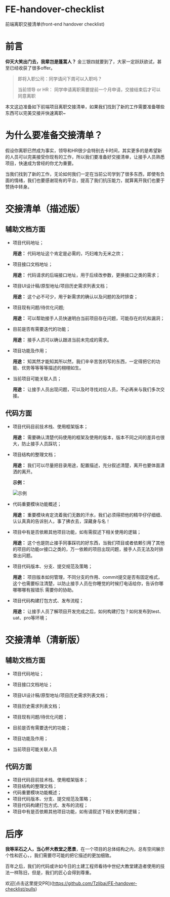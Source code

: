 # FE-handover-checklist
前端离职交接清单(front-end  handover checklist)

# 前言

**仰天大笑出门去，我辈岂是蓬蒿人？** 金三银四就要到了，大家一定跃跃欲试，甚至已经收获了很多offer。

> 即将入职公司：同学请问下周可以入职吗？
>
> 当前领导 or HR： 同学申请离职需要提前一个月申请，交接结束后才可以同意离职



本文这边准备如下前端项目离职交接清单，如果我们找到了新的工作需要准备哪些东西可以完美交接并快速离职~



# 为什么要准备交接清单？

假设你离职已然成为事实，领导和HR很少会特别去卡时间，其实更多的是希望新的人员可以完美接受你现有的工作，所以我们要准备好交接清单，让接手人员熟悉项目，快速成为曾经的你尤为重要。

当我们找到了新的工作，无论如何我们一定在当前公司学到了很多东西，即使有负面的情绪，我们也要感谢现有的平台，提高了我们抗压能力，就算离开我们也要于赞扬中转身。



# 交接清单（描述版）

## 辅助文档方面

+ 项目代码地址；

  **用途：** 代码地址这个肯定是必需的，巧妇难为无米之炊；

+ 项目接口文档地址；

  **用途：** 代码请求的后端接口地址，用于后续改参数，更换接口之类的需求；

+ 项目UI设计稿/原型地址/项目历史需求列表文档；

  **用途：** 这个必不可少，用于新需求的确认以及问题的及时排查；

+ 项目现有问题/待优化问题;

  **用途：** 可以帮助接手人员快速明白当前项目存在问题，可能存在的坑和漏洞；

+ 目前是否有需要迭代的功能；

  **用途：** 接手人员可以确认跟进当前未完成的需求。

+ 项目功能及作用；

  **用途：** 知其然才能知其所以然，我们辛辛苦苦的写的东西，一定得把它的功能、优势等等等等描述的栩栩如生。

+ 当前项目可能关联人员；

  **用途：** 让接手人员出现问题，可以及时寻找对应人员，不必再来与我们多次交接。



## 代码方面

+ 项目代码目前技术栈、使用框架版本；

  **用途：** 需要确认清楚代码使用的框架及使用的版本，版本不同之间的差异也很大，防止接手人员踩坑；

+ 项目结构的整理文档；

  **用途：** 我们可以尽量把目录用途，配置描述，充分叙述清楚，离开也要体面潇洒的离开。

  **示例：**

  ![示例](https://imgconvert.csdnimg.cn/aHR0cDovL3d3dy51bWwub3JnLmNuL0FKQVgvaW1hZ2VzLzIwMTgxMjEwMzEucG5n)

+ 代码重要模块功能概述；

  **用途：** 重要模块肯定流着我们无数的汗水，我们必须得把他的精华仔仔细细、认认真真的告诉别人，事了拂衣去，深藏身与名！

+ 项目中有是否依赖其他项目功能，如有需叙述下相关使用的逻辑；

  **用途：** 这个也是防止接手同事踩坑的好东西，当我们项目或者依赖引用了其他的项目的功能or接口之类的，万一依赖的项目出现问题，接手人员无法及时排查出问题。

+ 项目代码版本、分支、提交规范及策略；

  **用途：** 项目版本如何管理，不同分支的作用、commit提交是否有固定格式，这个也需要标注清楚，以防止接手人员在你睡觉的时候打电话给你，告诉你哪哪哪哪有报错乐 需要你的协助。

+ 项目代码构建打包方式、发布流程；

  **用途：** 让接手人员了解项目开发完成之后，如何构建打包？如何发布到test、uat、pro等环境；

  

# 交接清单（清新版）

## 辅助文档方面

+ 项目代码地址；

+ 项目接口文档地址；

+ 项目UI设计稿/原型地址/项目历史需求列表文档；

+ 项目历史需求列表文档；

+ 项目现有问题/待优化问题；

+ 目前是否有需要迭代的功能；

+ 项目功能及作用；

+ 当前项目可能关联人员

  

## 代码方面

+ 项目代码目前技术栈、使用框架版本；
+ 项目结构的整理文档；
+ 代码重要模块功能概述；
+ 项目代码版本、分支、提交规范及策略；
+ 项目代码构建打包方式、发布的流程；
+ 项目中有是否依赖其他项目功能，如有请叙述下相关使用的逻辑；


# 后序

**我等采石之人，当心怀大教堂之愿景**，在一个项目的总体结构之内，总有空间展示个性和匠心，，我们需要尽可能的把它描述的更加细致。

百年之后，我们的代码或许如今日的土建工程师看待中世纪大教堂建造者使用的技法一样陈旧，但是，我们的匠心会得到尊重。

欢迎[点击这里提交PR])(https://github.com/Tzlibai/FE-handover-checklist/pulls)

